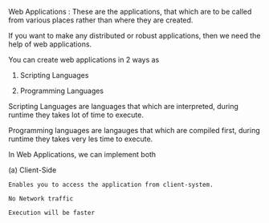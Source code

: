 Web Applications : These are the applications, that which are to be called from 
various places rather than where they are created. 

If you want to make any distributed or robust applications, then we need the help of
web applications. 

You can create web applications in 2 ways as

1) Scripting Languages

2) Programming Languages 

Scripting Languages are languages that which are interpreted, during runtime they 
takes lot of time to execute. 

Programming languages are langauges that which are compiled first, during runtime they takes very les time to execute. 

In Web Applications, we can implement both 

(a) Client-Side

	Enables you to access the application from client-system. 

	No Network traffic

	Execution will be faster 
